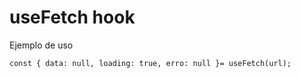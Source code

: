 # useFetch hook

Ejemplo de uso

```
const { data: null, loading: true, erro: null }= useFetch(url);
```
